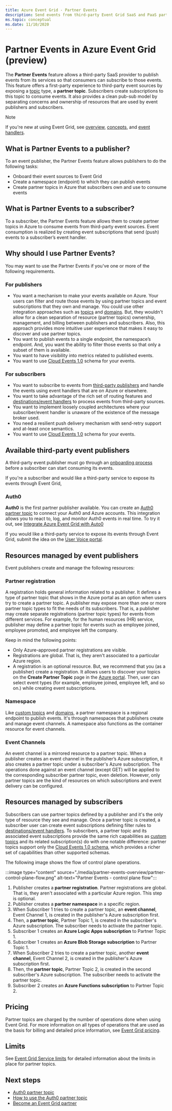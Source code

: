 ```yaml
---
title: Azure Event Grid - Partner Events 
description: Send events from third-party Event Grid SaaS and PaaS partners directly to Azure services with Azure Event Grid.
ms.topic: conceptual
ms.date: 11/10/2020
---
```


# Partner Events in Azure Event Grid (preview)
The **Partner Events** feature allows a third-party SaaS provider to publish events from its services so that consumers can subscribe to those events. This feature offers a first-party experience to third-party event sources by exposing a [topic](concepts.md#topics) type, a **partner topic**. Subscribers create subscriptions to this topic to consume events. It also provides a clean pub-sub model by separating concerns and ownership of resources that are used by event publishers and subscribers.

> [!NOTE]
> If you're new at using Event Grid, see [overview](overview.md), [concepts](concepts.md), and [event handlers](event-handlers.md).

## What is Partner Events to a publisher?
To an event publisher, the Partner Events feature allows publishers to do the following tasks:

- Onboard their event sources to Event Grid
- Create a namespace (endpoint) to which they can publish events
- Create partner topics in Azure that subscribers own and use to consume events

## What is Partner Events to a subscriber?
To a subscriber, the Partner Events feature allows them to create partner topics in Azure to consume events from third-party event sources. Event consumption is realized by creating event subscriptions that send (push) events to a subscriber’s event handler.

## Why should I use Partner Events?
You may want to use the Partner Events if you've one or more of the following requirements.

### For publishers

- You want a mechanism to make your events available on Azure. Your users can filter and route those events by using partner topics and event subscriptions that they own and manage. You could use other integration approaches such as [topics](custom-topics.md) and [domains](event-domains.md). But, they wouldn't allow for a clean separation of resource (partner topics) ownership, management, and billing between publishers and subscribers. Also, this approach provides more intuitive user experience that makes it easy to discover and use partner topics.
- You want to publish events to a single endpoint, the namespace’s endpoint. And, you want the ability to filter those events so that only a subset of them is available. 
- You want to have visibility into metrics related to published events.
- You want to use [Cloud Events 1.0](https://cloudevents.io/) schema for your events.

### For subscribers

- You want to subscribe to events from [third-party publishers](#available-third-party-event-publishers) and handle the events using event handlers that are on Azure or elsewhere.
- You want to take advantage of the rich set of routing features and [destinations/event handlers](overview.md#event-handlers) to process events from third-party sources. 
- You want to implement loosely coupled architectures where your subscriber/event handler is unaware of the existence of the message broker used. 
- You need a resilient push delivery mechanism with send-retry support and at-least once semantics.
- You want to use [Cloud Events 1.0](https://cloudevents.io/) schema for your events. 


## Available third-party event publishers
A third-party event publisher must go through an [onboarding process](partner-onboarding-overview.md) before a subscriber can start consuming its events. 

If you're a subscriber and would like a third-party service to expose its events through Event Grid, 

### Auth0
**Auth0** is the first partner publisher available. You can create an [Auth0 partner topic](auth0-overview.md) to connect your Auth0 and Azure accounts. This integration allows you to react to, log, and monitor Auth0 events in real time. To try it out, see [Integrate Azure Event Grid with Auto0](auth0-how-to.md)

If you would like a third-party service to expose its events through Event Grid, submit the idea on the [User Voice portal](https://feedback.azure.com/forums/909934-azure-event-grid).
 
## Resources managed by event publishers
Event publishers create and manage the following resources:

### Partner registration
A registration holds general information related to a publisher. It defines a type of partner topic that shows in the Azure portal as an option when users try to create a partner topic. A publisher may expose more than one or more partner topic types to fit the needs of its subscribers. That is, a publisher may create separate registrations (partner topic types) for events from different services. For example, for the human resources (HR) service, publisher may define a partner topic for events such as employee joined, employee promoted, and employee left the company. 

Keep in mind the following points:

- Only Azure-approved partner registrations are visible. 
- Registrations are global. That is, they aren't associated to a particular Azure region.
- A registration is an optional resource. But, we recommend that you (as a publisher) create a registration. It allows users to discover your topics on the **Create Partner Topic** page in the [Azure portal](https://portal.azure.com/#create/Microsoft.EventGridPartnerTopic). Then, user can select event types (for example, employee joined, employee left, and so on.) while creating event subscriptions.

### Namespace
Like [custom topics](custom-topics.md) and [domains](event-domains.md), a partner namespace is a regional endpoint to publish events. It's through namespaces that publishers create and manage event channels. A namespace also functions as the container resource for event channels.

### Event Channels
An event channel is a mirrored resource to a partner topic. When a publisher creates an event channel in the publisher’s Azure subscription, it also creates a partner topic under a subscriber's Azure subscription. The operations done against an event channel (except GET) will be applied to the corresponding subscriber partner topic, even deletion. However, only partner topics are the kind of resources on which subscriptions and event delivery can be configured.

## Resources managed by subscribers 
Subscribers can use partner topics defined by a publisher and it's the only type of resource they see and manage. Once a partner topic is created, a subscriber user can create event subscriptions defining filter rules to [destinations/event handlers](overview.md#event-handlers). To subscribers, a partner topic and its associated event subscriptions provide the same rich capabilities as [custom topics](custom-topics.md) and its related subscription(s) do with one notable difference: partner topics support only the [Cloud Events 1.0 schema](cloudevents-schema.md), which provides a richer set of capabilities than other supported schemas.

The following image shows the flow of control plane operations.

:::image type="content" source="./media/partner-events-overview/partner-control-plane-flow.png" alt-text="Partner Events - control plane flow":::

1. Publisher creates a **partner registration**. Partner registrations are global. That is, they aren't associated with a particular Azure region. This step is optional.
1. Publisher creates a **partner namespace** in a specific region.
1. When Subscriber 1 tries to create a partner topic, an **event channel**, Event Channel 1, is created in the publisher's Azure subscription first.
1. Then, a **partner topic**, Partner Topic 1, is created in the subscriber's Azure subscription. The subscriber needs to activate the partner topic. 
1. Subscriber 1 creates an **Azure Logic Apps subscription** to Partner Topic 1.
1. Subscriber 1 creates an **Azure Blob Storage subscription** to Partner Topic 1. 
1. When Subscriber 2 tries to create a partner topic, another **event channel**, Event Channel 2, is created in the publisher's Azure subscription first. 
1. Then, the **partner topic**, Partner Topic 2, is created in the second subscriber's Azure subscription. The subscriber needs to activate the partner topic. 
1. Subscriber 2 creates an **Azure Functions subscription** to Partner Topic 2. 

## Pricing
Partner topics are charged by the number of operations done when using Event Grid. For more information on all types of operations that are used as the basis for billing and detailed price information, see [Event Grid pricing](https://azure.microsoft.com/pricing/details/event-grid/).

## Limits
See [Event Grid Service limits](../azure-resource-manager/management/azure-subscription-service-limits.md#event-grid-limits) for detailed information about the limits in place for partner topics.


## Next steps

- [Auth0 partner topic](auth0-overview.md)
- [How to use the Auth0 partner topic](auth0-how-to.md)
- [Become an Event Grid partner](partner-onboarding-overview.md)